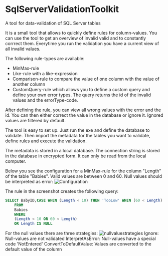 # SqlServerValidationToolkit
A tool for data-validation of SQL Server tables

It is a small tool that allows to quickly define rules for column-values. You can use the tool to get an overview of invalid valid and to constantly corrrect them. Everytime you run the validation you have a current view of all invalid values.

The following rule-types are available:
- MinMax-rule
- Like-rule with a like-expression
- Comparison-rule to compare the value of one column with the value of another column
- CustomQuery-rule which allows you to define a custom query and define your own error types. The query returns the id of the invalid values and the errorType-code.

After defining the rule, you can view all wrong values with the error and the id. You can then either correct the value in the database or ignore it. Ignored values are filtered by default.

The tool is easy to set up. Just run the exe and define the database to validate. Then import the metadata for the tables you want to validate, define rules and execute the validation. 

The metadata is stored in a local database. The connection string is stored in the database in encrypted form. It can only be read from the local computer.

Below you see the configuration for a MinMax-rule for the column "Length" of the table "Babies". Valid values are between 0 and 60. Null values should be interpreted as error:
![Configuration](https://cloud.githubusercontent.com/assets/3718526/8893417/ba56b31e-338f-11e5-83bb-e7341258b392.png)

The rule in the screenshot creates the following query:
```sql
SELECT BabyID,CASE WHEN (Length < 10) THEN 'TooLow' WHEN (60 < Length) THEN 'TooHigh' WHEN (Length IS NULL) THEN 'NotEntered' END AS ErrorType_code
	FROM 
	Babies
	WHERE 
    (Length < 10 OR 60 < Length)
	OR Length IS NULL
```

For the null values there are three strategies:
![nullvaluestrategies](https://cloud.githubusercontent.com/assets/3718526/8893420/c6696dcc-338f-11e5-85f1-1ebf1d4c9a7e.png)
Ignore: Null-values are not validated
InterpretAsError: Null-values have a special code 'NotEntered'
ConvertToDefaultValue: Values are converted to the default value of the column
